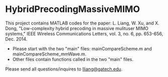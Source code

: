 # HybridPrecodingMassiveMIMO
This project contains MATLAB codes for the paper:   L. Liang, W. Xu, and X. Dong, "Low-complexity hybrid precoding in massive mulituser MIMO systems," IEEE Wireless Communications Letters, vol. 3, no. 6, pp. 653-656, Dec. 2014. 

- Please start with the two "main" files: mainCompareScheme.m and mainCompareScheme_mmWave.m.
- Other files contain functions called in the two "main" files. 

Please send all questions/inquires to lliang@gatech.edu. 

